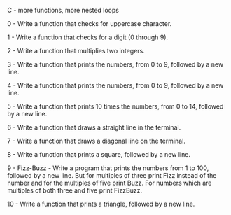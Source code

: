C - more functions, more nested loops



0 - Write a function that checks for uppercase character.



1 - Write a function that checks for a digit (0 through 9).



2 - Write a function that multiplies two integers.



3 - Write a function that prints the numbers, from 0 to 9, followed by a new line.



4 - Write a function that prints the numbers, from 0 to 9, followed by a new line.



5 - Write a function that prints 10 times the numbers, from 0 to 14, followed by a new line.



6 - Write a function that draws a straight line in the terminal.



7 - Write a function that draws a diagonal line on the terminal.



8 - Write a function that prints a square, followed by a new line.



9 - Fizz-Buzz - Write a program that prints the numbers from 1 to 100, followed by a new line. But for multiples of three print Fizz instead of the number and for the multiples of five print Buzz. For numbers which are multiples of both three and five print FizzBuzz.



10 - Write a function that prints a triangle, followed by a new line.
